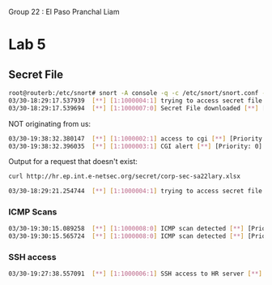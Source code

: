 Group 22 : El Paso
Pranchal 
Liam 
# Lab 5

## Secret File
```bash
root@routerb:/etc/snort# snort -A console -q -c /etc/snort/snort.conf -i eth0
03/30-18:29:17.537939  [**] [1:1000004:1] trying to access secret file [**] [Priority: 0] {TCP} 2001:470:8cc5:3201:ba27:ebff:fe32:67:44442 -> 2001:470:8cc5:3203:eece:13ff:feea:32f3:80
03/30-18:29:17.539694  [**] [1:1000007:0] Secret File downloaded [**] [Priority: 0] {TCP} 2001:470:8cc5:3203:eece:13ff:feea:32f3:80 -> 2001:470:8cc5:3201:ba27:ebff:fe32:67:44442
```

NOT originating from us:
```bash
03/30-19:38:32.380147  [**] [1:1000002:1] access to cgi [**] [Priority: 0] {TCP} 10.10.222.1:49186 -> 10.10.152.150:80
03/30-19:38:32.396035  [**] [1:1000003:1] CGI alert [**] [Priority: 0] {TCP} 10.10.152.150:80 -> 10.10.222.1:49186
```

Output for a request that doesn't exist:
```bash
curl http://hr.ep.int.e-netsec.org/secret/corp-sec-sa22lary.xlsx
```

```bash
03/30-18:29:21.254744  [**] [1:1000004:1] trying to access secret file [**] [Priority: 0] {TCP} 2001:470:8cc5:3201:ba27:ebff:fe32:67:44444 -> 2001:470:8cc5:3203:eece:13ff:feea:32f3:80
```

### ICMP Scans
```bash
03/30-19:30:15.089258  [**] [1:1000008:0] ICMP scan detected [**] [Priority: 0] {ICMP} 10.10.152.1 -> 10.10.152.120
03/30-19:30:15.565724  [**] [1:1000008:0] ICMP scan detected [**] [Priority: 0] {IPV6-ICMP} 2001:470:8cc5:3202::1 -> 2001:470:8cc5:3202::120
```

### SSH access
```bash 
03/30-19:27:38.557091  [**] [1:1000006:1] SSH access to HR server [**] [Priority: 0] {TCP} 10.10.222.1:53246 -> 10.10.152.129:22
```
